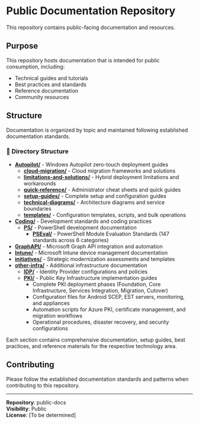 # Public Documentation Repository

This repository contains public-facing documentation and resources.

## Purpose

This repository hosts documentation that is intended for public consumption, including:

- Technical guides and tutorials
- Best practices and standards
- Reference documentation
- Community resources

## Structure

Documentation is organized by topic and maintained following established documentation standards.

### 📁 Directory Structure

- **[Autopilot/](Autopilot/)** - Windows Autopilot zero-touch deployment guides
  - **[cloud-migration/](Autopilot/cloud-migration/)** - Cloud migration frameworks and solutions
  - **[limitations-and-solutions/](Autopilot/limitations-and-solutions/)** - Hybrid deployment limitations and workarounds
  - **[quick-reference/](Autopilot/quick-reference/)** - Administrator cheat sheets and quick guides
  - **[setup-guides/](Autopilot/setup-guides/)** - Complete setup and configuration guides
  - **[technical-diagrams/](Autopilot/technical-diagrams/)** - Architecture diagrams and service boundaries
  - **[templates/](Autopilot/templates/)** - Configuration templates, scripts, and bulk operations
- **[Coding/](Coding/)** - Development standards and coding practices
  - **[PS/](Coding/PS/)** - PowerShell development documentation
    - **[PSEval/](Coding/PS/PSEval/)** - PowerShell Module Evaluation Standards (147 standards across 6 categories)
- **[GraphAPI/](GraphAPI/)** - Microsoft Graph API integration and automation
- **[Intune/](Intune/)** - Microsoft Intune device management documentation
- **[initiatives/](initiatives/)** - Strategic modernization assessments and templates
- **[other-infra/](other-infra/)** - Additional infrastructure documentation
  - **[IDP/](other-infra/IDP/)** - Identity Provider configurations and policies
  - **[PKI/](other-infra/PKI/)** - Public Key Infrastructure implementation guides
    - Complete PKI deployment phases (Foundation, Core Infrastructure, Services Integration, Migration, Cutover)
    - Configuration files for Android SCEP, EST servers, monitoring, and appliances
    - Automation scripts for Azure PKI, certificate management, and migration workflows
    - Operational procedures, disaster recovery, and security configurations

Each section contains comprehensive documentation, setup guides, best practices, and reference materials for the respective technology area.

## Contributing

Please follow the established documentation standards and patterns when contributing to this repository.

---

**Repository**: public-docs  
**Visibility**: Public  
**License**: [To be determined]